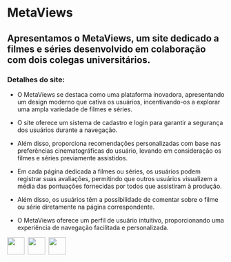 ﻿# MetaViews

## Apresentamos o MetaViews, um site dedicado a filmes e séries desenvolvido em colaboração com dois colegas universitários.
### Detalhes do site:

- O MetaViews se destaca como uma plataforma inovadora, apresentando um design moderno que cativa os usuários, incentivando-os a explorar uma ampla variedade de filmes e séries.

- O site oferece um sistema de cadastro e login para garantir a segurança dos usuários durante a navegação. 

- Além disso, proporciona recomendações personalizadas com base nas preferências cinematográficas do usuário, levando em consideração os filmes e séries previamente assistidos.

- Em cada página dedicada a filmes ou séries, os usuários podem registrar suas avaliações, permitindo que outros usuários visualizem a média das pontuações fornecidas por todos que assistiram à produção. 

- Além disso, os usuários têm a possibilidade de comentar sobre o filme ou série diretamente na página correspondente.

- O MetaViews oferece um perfil de usuário intuitivo, proporcionando uma experiência de navegação facilitada e personalizada.

<img src="https://cdn.jsdelivr.net/gh/devicons/devicon/icons/html5/html5-plain.svg" width="40px"/>&nbsp;
<img src="https://cdn.jsdelivr.net/gh/devicons/devicon/icons/css3/css3-plain.svg" width="40px"/>&nbsp;
<img src="https://cdn.jsdelivr.net/gh/devicons/devicon/icons/javascript/javascript-plain.svg" width="40px"/>&nbsp;
